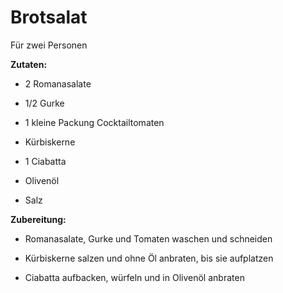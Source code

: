 # Brotsalat

Für zwei Personen

**Zutaten:**

- 2 Romanasalate

- 1/2 Gurke

- 1 kleine Packung Cocktailtomaten

- Kürbiskerne

- 1 Ciabatta

- Olivenöl

- Salz

**Zubereitung:**

- Romanasalate, Gurke und Tomaten waschen und schneiden

- Kürbiskerne salzen und ohne Öl anbraten, bis sie aufplatzen

- Ciabatta aufbacken, würfeln und in Olivenöl anbraten
